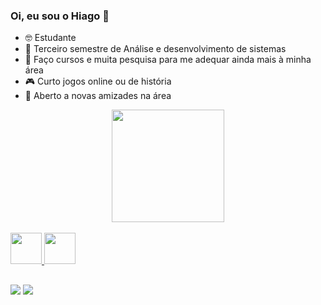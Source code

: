 ### Oi, eu sou o Hiago 👋

- 🤓 Estudante 
- 📘 Terceiro semestre de Análise e desenvolvimento de sistemas 
- 👾 Faço cursos e muita pesquisa para me adequar ainda mais à minha área 
- 🎮 Curto jogos online ou de história 
- 🍡 Aberto a novas amizades na área


<div align="center">
  <a href="https://github.com/Hiiago">
  <img height="180em" src="https://github-readme-stats.vercel.app/api?username=Hiiago&show_icons=true&theme=tokyonight&include_all_commits=true&count_private=true"/>
</div>
 <div style="display: inline_block"><br>
 <img height="50em" src="https://cdn.jsdelivr.net/gh/devicons/devicon/icons/python/python-original.svg" />
 <img height="50em" src="https://cdn.jsdelivr.net/gh/devicons/devicon/icons/mysql/mysql-original.svg" />
</div>

##

<div>
  <a href="https://www.instagram.com/hiiago.silva_/" target="_blank"><img src="https://img.shields.io/badge/-Instagram-%23E4405F?style=for-the-badge&logo=instagram&logoColor=white" target="_blank"></a> 
  <a href="https://www.linkedin.com/in/hiago-soares-745694236/" target="_blank"><img src="https://img.shields.io/badge/-LinkedIn-%230077B5?style=for-the-badge&logo=linkedin&logoColor=white" target="_blank"></a> 
</div>
